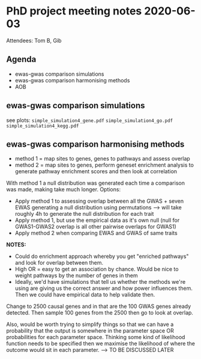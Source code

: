 # PhD project meeting notes 2020-06-03

Attendees: Tom B, Gib

## Agenda

* ewas-gwas comparison simulations
* ewas-gwas comparison harmonising methods
* AOB

## ewas-gwas comparison simulations
see plots:
`simple_simulation4_gene.pdf`
`simple_simulation4_go.pdf`
`simple_simulation4_kegg.pdf`

## ewas-gwas comparison harmonising methods

* method 1 = map sites to genes, genes to pathways and assess overlap
* method 2 = map sites to genes, perform geneset enrichment analysis to generate pathway enrichment scores and then look at correlation

With method 1 a null distribution was generated each time a comparison was made, making take much longer. 
Options:
- Apply method 1 to assessing overlap between all the GWAS + seven EWAS generating a null distribution using permutations --> will take roughly 4h to generate the null distribution for each trait
- Apply method 1, but use the empirical data as it's own null (null for GWAS1-GWAS2 overlap is all other pairwise overlaps for GWAS1)
- Apply method 2 when comparing EWAS and GWAS of same traits

__NOTES:__
- Could do enrichment approach whereby you get "enriched pathways" and look for overlap between them.
- High OR = easy to get an association by chance. Would be nice to weight pathways by the number of genes in them
- Ideally, we'd have simulations that tell us whether the methods we're using are giving us the correct answer and how power influences them. Then we could have empirical data to help validate then.

Change to 2500 causal genes and in that are the 100 GWAS genes already detected. Then sample 100 genes from the 2500 then go to look at overlap.

Also, would be worth trying to simplify things so that we can have a probability that the output is somewhere in the parameter space OR probabilities for each parameter space. Thinking some kind of likelihood function needs to be specified then we maximise the likelihood of where the outcome would sit in each parameter. --> TO BE DISCUSSED LATER




